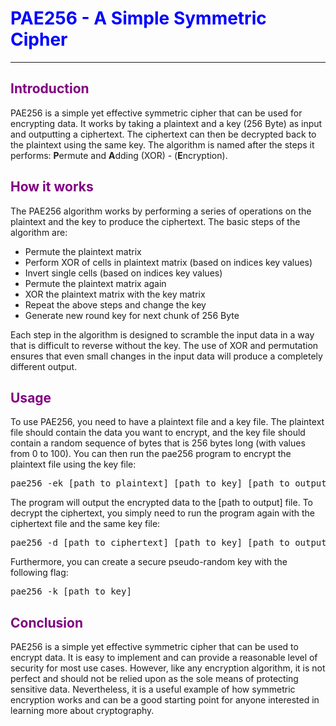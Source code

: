 <h1 style="color:blue;">PAE256 - A Simple Symmetric Cipher</h1>
	<hr>
	<h2 style="color:purple;">Introduction</h2>
	<p>PAE256 is a simple yet effective symmetric cipher that can be used for encrypting data. It works by taking a plaintext and a key (256 Byte) as input and outputting a ciphertext. The ciphertext can then be decrypted back to the plaintext using the same key. The algorithm is named after the steps it performs: <b>P</b>ermute and <b>A</b>dding (XOR) - (<b>E</b>ncryption). </p>
	<h2 style="color:purple;">How it works</h2>
	<p>The PAE256 algorithm works by performing a series of operations on the plaintext and the key to produce the ciphertext. The basic steps of the algorithm are:</p>
	<ul>
		<li>Permute the plaintext matrix</li>
		<li>Perform XOR of cells in plaintext matrix (based on indices key values)</li>
		<li>Invert single cells (based on indices key values)</li>
                <li>Permute the plaintext matrix again</li>
		<li>XOR the plaintext matrix with the key matrix</li>
		<li>Repeat the above steps and change the key</li>
		<li>Generate new round key for next chunk of 256 Byte</li>
	</ul>
	<p>Each step in the algorithm is designed to scramble the input data in a way that is difficult to reverse without the key. The use of XOR and permutation ensures that even small changes in the input data will produce a completely different output. </p>
	<h2 style="color:purple;">Usage</h2>
	<p>To use PAE256, you need to have a plaintext file and a key file. The plaintext file should contain the data you want to encrypt, and the key file should contain a random sequence of bytes that is 256 bytes long (with values from 0 to 100). You can then run the pae256 program to encrypt the plaintext file using the key file:</p>
	<pre>pae256 -ek [path to plaintext] [path to key] [path to output]</pre>
	<p>The program will output the encrypted data to the [path to output] file. To decrypt the ciphertext, you simply need to run the program again with the ciphertext file and the same key file:</p>
	<pre>pae256 -d [path to ciphertext] [path to key] [path to output]</pre>
	<p>Furthermore, you can create a secure pseudo-random key with the following flag:</p>
	<pre>pae256 -k [path to key]</pre>
	<h2 style="color:purple;">Conclusion</h2>
	<p>PAE256 is a simple yet effective symmetric cipher that can be used to encrypt data. It is easy to implement and can provide a reasonable level of security for most use cases. However, like any encryption algorithm, it is not perfect and should not be relied upon as the sole means of protecting sensitive data. Nevertheless, it is a useful example of how symmetric encryption works and can be a good starting point for anyone interested in learning more about cryptography.</p>

  
